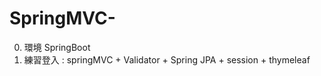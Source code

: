 # SpringMVC-
 0. 環境 SpringBoot
 1. 練習登入 : springMVC + Validator + Spring JPA + session + thymeleaf 

